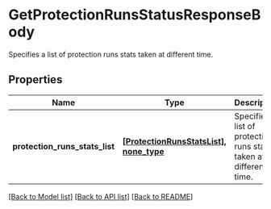 # GetProtectionRunsStatusResponseBody

Specifies a list of protection runs stats taken at different time.

## Properties
Name | Type | Description | Notes
------------ | ------------- | ------------- | -------------
**protection_runs_stats_list** | [**[ProtectionRunsStatsList], none_type**](ProtectionRunsStatsList.md) | Specifies a list of protection runs stats taken at different time. | [optional] 

[[Back to Model list]](../README.md#documentation-for-models) [[Back to API list]](../README.md#documentation-for-api-endpoints) [[Back to README]](../README.md)


